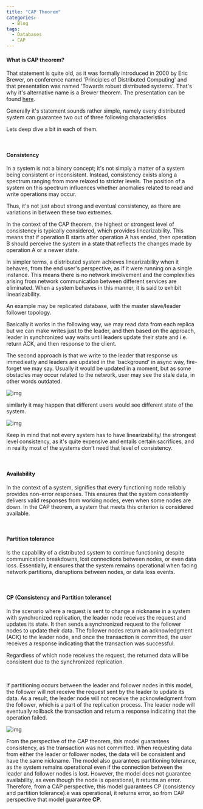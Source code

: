 ```yaml
---
title: "CAP Theorem"
categories:
  - Blog
tags:
  - Databases
  - CAP
---
```



#### What is CAP theorem?

That statement is quite old, as it was formally introduced in 2000 by Eric Brewer,  on conference named 'Principles of Distributed Computing' and that presentation was named 'Towards robust distributed systems'.
That's why it's alternative name is a Brewer theorem.
The presentation can be found [here](https://people.eecs.berkeley.edu/~brewer/cs262b-2004/PODC-keynote.pdf).

Generally it's statement sounds rather simple, namely every distributed system can guarantee two out of three following characteristics

Lets deep dive a bit in each of them.

<br>

#### Consistency 
In a system is not a binary concept; it's not simply a matter of a system being consistent or inconsistent. Instead, consistency exists along a spectrum ranging from more relaxed to stricter levels. The position of a system on this spectrum influences whether anomalies related to read and write operations may occur.

Thus, it's not just about strong and eventual consistency, as there are variations in between these two extremes.

In the context of the CAP theorem, the highest or strongest level of consistency is typically considered, which provides linearizability. This means that if operation B starts after operation A has ended, then operation B should perceive the system in a state that reflects the changes made by operation A or a newer state.

In simpler terms, a distributed system achieves linearizability when it behaves, from the end user's perspective, as if it were running on a single instance. This means there is no network involvement and the complexities arising from network communication between different services are eliminated. When a system behaves in this manner, it is said to exhibit linearizability.


An example may be replicated database, with the master slave/leader follower topology.

Basically it works in the following way, we may read data from each replica but we can make writes just to the leader, and then
based on the approach, leader in synchronized way waits until leaders update their state and i.e. return ACK, and then response to the client.

The second approach is that we write to the leader that response us immedieatly and leaders are updated in the 'background' in async way, fire-forget we may say.
Usually it would be updated in a moment, but as some obstacles may occur related to the network, user may see the stale data, in other words outdated.

![img]({{site.url}}/assets/blog_images/2023-02-19-cap-theorem/eventual-consitency.jpg)

similarly it may happen that different users would see different state of the system.

![img]({{site.url}}/assets/blog_images/2023-02-19-cap-theorem/eventual-consitency-2.png)


Keep in mind that not every system has to have linearizability/ the strongest level consistency, as it's quite expensive and entails certain sacrifices, and in reality
most of the systems don't need that level of consistency.


<br>


#### Availability 
In the context of a system, signifies that every functioning node reliably provides non-error responses. This ensures that the system consistently delivers valid responses from working nodes, even when some nodes are down. In the CAP theorem, a system that meets this criterion is considered available.

<br>

#### Partition tolerance 
Is the capability of a distributed system to continue functioning despite communication breakdowns, lost connections between nodes, or even data loss. Essentially, it ensures that the system remains operational when facing network partitions, disruptions between nodes, or data loss events.


<br>


#### CP (Consistency and Partition tolerance)

In the scenario where a request is sent to change a nickname in a system with synchronized replication, the leader node receives the request and updates its state. It then sends a synchronized request to the follower nodes to update their data. The follower nodes return an acknowledgment (ACK) to the leader node, and once the transaction is committed, the user receives a response indicating that the transaction was successful.

Regardless of which node receives the request, the returned data will be consistent due to the synchronized replication.


<br>

If partitioning occurs between the leader and follower nodes in this model, the follower will not receive the request sent by the leader to update its data. As a result, the leader node will not receive the acknowledgment from the follower, which is a part of the replication process. The leader node will eventually rollback the transaction and return a response indicating that the operation failed.

![img]({{site.url}}/assets/blog_images/2023-02-19-cap-theorem/partitioning-example.png)

From the perspective of the CAP theorem, this model guarantees consistency, as the transaction was not committed. When requesting data from either the leader or follower nodes, the data will be consistent and have the same nickname. The model also guarantees partitioning tolerance, as the system remains operational even if the connection between the leader and follower nodes is lost. However, the model does not guarantee availability, as even though the node is operational, it returns an error. Therefore, from a CAP perspective, this model guarantees CP (consistency and partition tolerance).e was operational, it returns error, so from CAP perspective that model guarantee **CP**.
